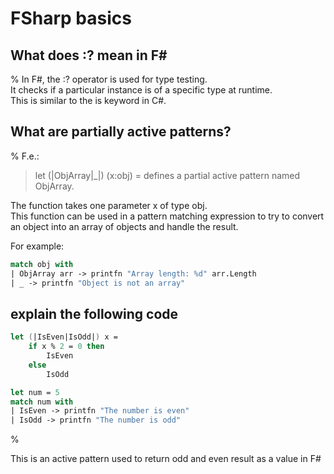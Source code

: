 # FSharp basics

## What does :? mean in F#
%
In F#, the :? operator is used for type testing.  
It checks if a particular instance is of a specific type at runtime.  
This is similar to the is keyword in C#.

## What are partially active patterns?
%
F.e.:
> let (|ObjArray|_|) (x:obj) = defines a partial active pattern named ObjArray. 

The function takes one parameter x of type obj.  
This function can be used in a pattern matching expression to try to convert an object into an array of objects and handle the result.  

For example:
```fsharp
match obj with
| ObjArray arr -> printfn "Array length: %d" arr.Length
| _ -> printfn "Object is not an array"
```

## explain the following code 

```fsharp
let (|IsEven|IsOdd|) x = 
    if x % 2 = 0 then 
        IsEven 
    else 
        IsOdd

let num = 5
match num with
| IsEven -> printfn "The number is even"
| IsOdd -> printfn "The number is odd"

```
%

This is an active pattern used to return odd and even result as a value in F#
